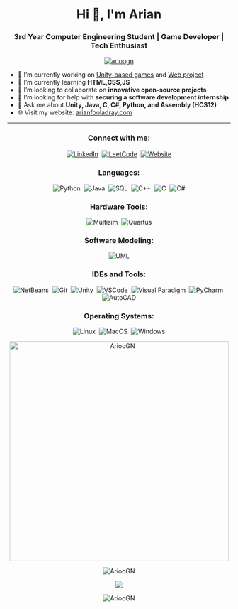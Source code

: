 <h1 align="center">Hi 👋, I'm Arian</h1>
<h3 align="center">3rd Year Computer Engineering Student | Game Developer | Tech Enthusiast</h3>
<p align="center">
  <a href="https://github.com/arioogn"><img src="https://komarev.com/ghpvc/?username=arioogn&label=Profile%20views&color=0e75b6&style=flat" alt="arioogn" /></a>
</p>

- 🔭 I’m currently working on [Unity-based games](https://www.arianfooladray.com/projects/unity) and [Web project]()
- 🌱 I’m currently learning **HTML,CSS,JS**
- 👯 I’m looking to collaborate on **innovative open-source projects**
- 🤝 I’m looking for help with **securing a software development internship**
- 💬 Ask me about **Unity, Java, C, C#, Python, and Assembly (HCS12)**
- 🌐 Visit my website: [arianfooladray.com](https://www.arianfooladray.com)

<hr>

<h3 align="center">Connect with me:</h3>
<p align="center">
  <a href="https://www.linkedin.com/in/arian-fooladray-723ab9244/" target="_blank"><img align="center" src="https://img.shields.io/badge/LinkedIn-0077B5?style=for-the-badge&logo=linkedin&logoColor=white" alt="LinkedIn"/></a>&nbsp;
  <a href="https://leetcode.com/ArianFooladray/" target="_blank"><img align="center" src="https://img.shields.io/badge/LeetCode-FFA116?style=for-the-badge&logo=LeetCode&logoColor=black" alt="LeetCode"/></a>&nbsp;
  <a href="https://www.arianfooladray.com" target="_blank"><img align="center" src="https://img.shields.io/badge/Website-4285F4?style=for-the-badge&logo=google-chrome&logoColor=white" alt="Website"/></a>
</p>


<h3 align="center">Languages:</h3>
<p align="center">
  <!-- Programming Languages -->
  <img src="https://img.shields.io/badge/Python-3776AB?style=flat-square&logo=python&logoColor=white" alt="Python" />&nbsp;
  <img src="https://img.shields.io/badge/Java-ED8B00?style=flat-square&logo=openjdk&logoColor=white" alt="Java" />&nbsp;
  <img src="https://img.shields.io/badge/SQL-4479A1?style=flat-square&logo=amazon-dynamodb&logoColor=white" alt="SQL" />&nbsp;
  <img src="https://img.shields.io/badge/C++-00599C?style=flat-square&logo=cplusplus&logoColor=white" alt="C++" />&nbsp;
  <img src="https://img.shields.io/badge/C-00599C?style=flat-square&logo=c&logoColor=white" alt="C" />&nbsp;
  <img src="https://img.shields.io/badge/C%23-239120?style=flat-square&logo=c-sharp&logoColor=white" alt="C#" />
</p>

<h3 align="center">Hardware Tools:</h3>
<p align="center">
  <img src="https://img.shields.io/badge/Multisim-054ADA?style=flat-square" alt="Multisim" />&nbsp;
  <img src="https://img.shields.io/badge/Quartus-68A063?style=flat-square" alt="Quartus" />
</p>

<h3 align="center">Software Modeling:</h3>
<p align="center">
  <img src="https://img.shields.io/badge/UML-FFB13B?style=flat-square&logo=uml&logoColor=white" alt="UML" />
</p>

<h3 align="center">IDEs and Tools:</h3>
<p align="center">
  <img src="https://img.shields.io/badge/NetBeans-1B6AC6?style=flat-square&logo=apachenetbeanside&logoColor=white" alt="NetBeans" />&nbsp;
  <img src="https://img.shields.io/badge/Git-F05032?style=flat-square&logo=git&logoColor=white" alt="Git" />&nbsp;
  <img src="https://img.shields.io/badge/Unity-000000?style=flat-square&logo=unity&logoColor=white" alt="Unity" />&nbsp;
  <img src="https://img.shields.io/badge/VSCode-007ACC?style=flat-square&logo=visualstudiocode&logoColor=white" alt="VSCode" />&nbsp;
  <img src="https://img.shields.io/badge/Visual_Paradigm-394775?style=flat-square" alt="Visual Paradigm" />&nbsp;
  <img src="https://img.shields.io/badge/PyCharm-000000?style=flat-square&logo=pycharm&logoColor=white" alt="PyCharm" />&nbsp;
  <img src="https://img.shields.io/badge/AutoCAD-0696D7?style=flat-square&logo=autodesk&logoColor=white" alt="AutoCAD" />
</p>

<h3 align="center">Operating Systems:</h3>
<p align="center">
  <img src="https://img.shields.io/badge/Linux-FCC624?style=flat-square&logo=linux&logoColor=black" alt="Linux" />&nbsp;
  <img src="https://img.shields.io/badge/MacOS-000000?style=flat-square&logo=apple&logoColor=white" alt="MacOS" />&nbsp;
  <img src="https://img.shields.io/badge/Windows-0078D6?style=flat-square&logo=windows&logoColor=white" alt="Windows" />
</p>

<!-- You can include your GitHub stats as follows: -->
<p align="center"><img align="center" src="https://github-readme-stats.vercel.app/api/top-langs?username=AriooGN&show_icons=true&locale=en&theme=dark" alt="AriooGN" width="495px"/> </p>
<p align="center"><img align="center" src="https://github-readme-streak-stats.herokuapp.com/?user=AriooGN&theme=dark" alt="AriooGN" /> </p>
<p align="center"><a href="https://leetcode.com/arianfooladray/" target="blank"><img align="center" src="https://leetcard.jacoblin.cool/arianfooladray?theme=dark&font=Monda&ext=activity" /></a></p>
<p align="center"><img align="center" src="https://github-readme-stats.vercel.app/api?username=AriooGN&show_icons=true&locale=en&theme=dark" alt="AriooGN" /></p>




